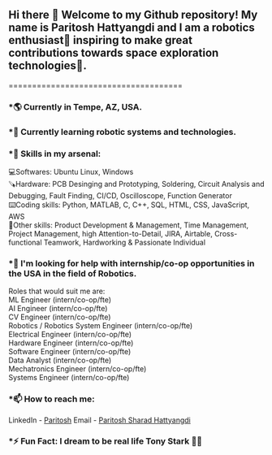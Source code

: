 ## Hi there 👋 Welcome to my Github repository! My name is Paritosh Hattyangdi and I am a robotics enthusiast🤖 inspiring to make great contributions towards space exploration technologies🚀. 
=====================================
### *🌎 Currently in Tempe, AZ, USA.

### *🌱 Currently learning robotic systems and technologies.

### *💪 Skills in my arsenal: <br>
 💻Softwares: Ubuntu Linux, Windows <br>
 🪚Hardware: PCB Desinging and Prototyping, Soldering, Circuit Analysis and Debugging, Fault Finding, CI/CD, Oscilloscope, Function Generator <br>
 ⌨️Coding skills: Python, MATLAB, C, C++, SQL, HTML, CSS, JavaScript, AWS <br>
 📝Other skills: Product Development & Management, Time Management, Project Management, high Attention-to-Detail, JIRA, Airtable, Cross-functional Teamwork, Hardworking & Passionate Individual <br>

### *🤔 I'm looking for help with internship/co-op opportunities in the USA in the field of Robotics.
Roles that would suit me are: <br>
ML Engineer (intern/co-op/fte) <br>
AI Engineer (intern/co-op/fte) <br>
CV Engineer (intern/co-op/fte) <br>
Robotics / Robotics System Engineer (intern/co-op/fte) <br>
Electrical Engineer (intern/co-op/fte) <br>
Hardware Engineer (intern/co-op/fte) <br>
Software Engineer (intern/co-op/fte) <br>
Data Analyst (intern/co-op/fte) <br>
Mechatronics Engineer (intern/co-op/fte) <br>
Systems Engineer (intern/co-op/fte) <br>

### *📫 How to reach me: 
LinkedIn - [Paritosh](https://www.linkedin.com/in/paritosh-hattyangdi-948453199/)
Email - [Paritosh Sharad Hattyangdi](mailto:psh.308@gmail.com)

### *⚡ Fun Fact: I dream to be real life Tony Stark 🦸‍♂


<!--
**Paritosh308/Paritosh308** is a ✨ _special_ ✨ repository because its `README.md` (this file) appears on your GitHub profile.

Here are some ideas to get you started:

- 🔭 I’m currently working on ...
- 🌱 I’m currently learning ...
- 👯 I’m looking to collaborate on ...
- 🤔 I’m looking for help with ...
- 💬 Ask me about ...
- 📫 How to reach me: ...
- 😄 Pronouns: ...
- ⚡ Fun fact: ...
-->
